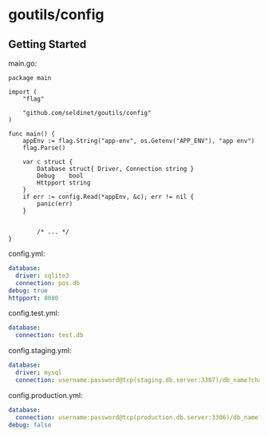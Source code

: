 # goutils/config

## Getting Started

main.go:
```golang
package main

import (
	"flag"

	"github.com/seldinet/goutils/config"
)

func main() {
	appEnv := flag.String("app-env", os.Getenv("APP_ENV"), "app env")
	flag.Parse()

	var c struct {
		Database struct{ Driver, Connection string }
		Debug    bool
		Httpport string
	}
	if err := config.Read(*appEnv, &c); err != nil {
		panic(err)
	}


        /* ... */
}
```

config.yml:
```yaml
database:
  driver: sqlite3
  connection: pos.db
debug: true
httpport: 8080
```

config.test.yml:
```yaml
database:
  connection: test.db
```

config.staging.yml:
```yaml
database:
  driver: mysql
  connection: username:password@tcp(staging.db.server:3307)/db_name?charset=utf8&parseTime=True&loc=UTC
```

config.production.yml:
```yaml
database:
  connection: username:password@tcp(production.db.server:3306)/db_name?charset=utf8&parseTime=True&loc=UTC
debug: false
```
